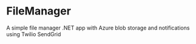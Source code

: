 # FileManager
A simple file manager .NET app with Azure blob storage and notifications using Twilio SendGrid
